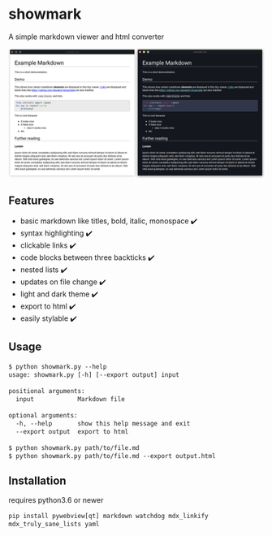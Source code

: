 # showmark
A simple markdown viewer and html converter

![example](examples/example.png)


## Features
 - basic markdown like titles, bold, italic, monospace ✔️
 - syntax highlighting ✔️
 - clickable links ✔️
 - code blocks between three backticks ✔️
 - nested lists ✔️
 - updates on file change ✔️
 - light and dark theme ✔️
 - export to html ✔️
 - easily stylable ✔️

## Usage

```
$ python showmark.py --help
usage: showmark.py [-h] [--export output] input

positional arguments:
  input            Markdown file

optional arguments:
  -h, --help       show this help message and exit
  --export output  export to html

$ python showmark.py path/to/file.md
$ python showmark.py path/to/file.md --export output.html
```

## Installation

requires python3.6 or newer
```
pip install pywebview[qt] markdown watchdog mdx_linkify mdx_truly_sane_lists yaml
```

